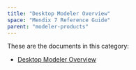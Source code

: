 ```yaml
---
title: "Desktop Modeler Overview"
space: "Mendix 7 Reference Guide"
parent: "modeler-products"
---
```


These are the documents in this category:

* [Desktop Modeler Overview](desktop-modeler)